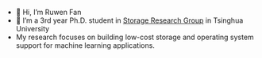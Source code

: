 - 👋 Hi, I’m Ruwen Fan
- 👀 I’m a 3rd year Ph.D. student in [Storage Research Group](https://storage.cs.tsinghua.edu.cn/) in Tsinghua University
- My research focuses on building low-cost storage and operating system support for machine learning applications.

<!---
Ksitta/Ksitta is a ✨ special ✨ repository because its `README.md` (this file) appears on your GitHub profile.
You can click the Preview link to take a look at your changes.
--->
